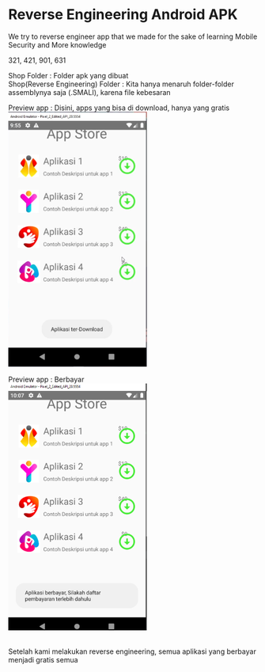 # Reverse Engineering Android APK
We try to reverse engineer app that we made for the sake of learning Mobile Security and More knowledge

321, 421, 901, 631 </br>

Shop Folder : Folder apk yang dibuat</br>
Shop(Reverse Engineering) Folder : Kita hanya menaruh folder-folder assemblynya saja (.SMALI), karena file kebesaran

Preview app : Disini, apps yang bisa di download, hanya yang gratis</br>
<img src = "https://github.com/andrewcortez1/reverse_engineering/blob/main/preview_images/realApp_Downloaded.PNG" width ="280">

Preview app : Berbayar </br>
<img src = "https://github.com/andrewcortez1/reverse_engineering/blob/main/preview_images/realApp_NotDownloadded.PNG" width ="280">

</br> Setelah kami melakukan reverse engineering, semua aplikasi yang berbayar menjadi gratis semua
